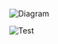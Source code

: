 ![Diagram](/TestWork.jpg)

![Test](https://user-images.githubusercontent.com/110194901/191378502-3dac4d77-72d4-4294-937b-a6e0a28196c2.png)

